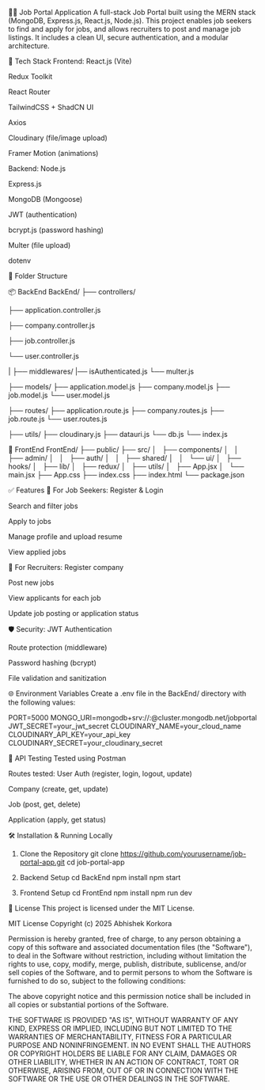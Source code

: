🧑‍💼 Job Portal Application
A full-stack Job Portal built using the MERN stack (MongoDB, Express.js, React.js, Node.js). This project enables job seekers to find and apply for jobs, and allows recruiters to post and manage job listings. It includes a clean UI, secure authentication, and a modular architecture.

🚀 Tech Stack
Frontend:
React.js (Vite)

Redux Toolkit

React Router

TailwindCSS + ShadCN UI

Axios

Cloudinary (file/image upload)

Framer Motion (animations)

Backend:
Node.js

Express.js

MongoDB (Mongoose)

JWT (authentication)

bcrypt.js (password hashing)

Multer (file upload)

dotenv

📁 Folder Structure

📦 BackEnd
BackEnd/
├── controllers/

├── application.controller.js

├── company.controller.js

├── job.controller.js

└── user.controller.js


| ├── middlewares/
|── isAuthenticated.js
└── multer.js


├── models/
├── application.model.js
├── company.model.js
├── job.model.js
└── user.model.js


├── routes/
├── application.route.js
├── company.routes.js
├── job.route.js
└── user.routes.js


├── utils/
├── cloudinary.js
├── datauri.js
└── db.js
└── index.js



🎨 FrontEnd
FrontEnd/
├── public/
├── src/
│   ├── components/
│   │   ├── admin/
│   │   ├── auth/
│   │   ├── shared/
│   │   └── ui/
│   ├── hooks/
│   ├── lib/
│   ├── redux/
│   ├── utils/
│   ├── App.jsx
│   └── main.jsx
├── App.css
├── index.css
├── index.html
└── package.json

✅ Features
👤 For Job Seekers:
Register & Login

Search and filter jobs

Apply to jobs

Manage profile and upload resume

View applied jobs

🏢 For Recruiters:
Register company

Post new jobs

View applicants for each job

Update job posting or application status

🛡️ Security:
JWT Authentication

Route protection (middleware)

Password hashing (bcrypt)

File validation and sanitization

🌐 Environment Variables
Create a .env file in the BackEnd/ directory with the following values:

PORT=5000
MONGO_URI=mongodb+srv://<user>:<pass>@cluster.mongodb.net/jobportal
JWT_SECRET=your_jwt_secret
CLOUDINARY_NAME=your_cloud_name
CLOUDINARY_API_KEY=your_api_key
CLOUDINARY_SECRET=your_cloudinary_secret

🧪 API Testing
Tested using Postman

Routes tested:
User Auth (register, login, logout, update)

Company (create, get, update)

Job (post, get, delete)

Application (apply, get status)

🛠️ Installation & Running Locally
1. Clone the Repository
git clone https://github.com/yourusername/job-portal-app.git
cd job-portal-app

2. Backend Setup
cd BackEnd
npm install
npm start

3. Frontend Setup
cd FrontEnd
npm install
npm run dev

📄 License
This project is licensed under the MIT License.

MIT License
Copyright (c) 2025 Abhishek Korkora

Permission is hereby granted, free of charge, to any person obtaining a copy
of this software and associated documentation files (the "Software"), to deal
in the Software without restriction, including without limitation the rights
to use, copy, modify, merge, publish, distribute, sublicense, and/or sell
copies of the Software, and to permit persons to whom the Software is
furnished to do so, subject to the following conditions:

The above copyright notice and this permission notice shall be included in all
copies or substantial portions of the Software.

THE SOFTWARE IS PROVIDED "AS IS", WITHOUT WARRANTY OF ANY KIND, EXPRESS OR
IMPLIED, INCLUDING BUT NOT LIMITED TO THE WARRANTIES OF MERCHANTABILITY,
FITNESS FOR A PARTICULAR PURPOSE AND NONINFRINGEMENT. IN NO EVENT SHALL THE
AUTHORS OR COPYRIGHT HOLDERS BE LIABLE FOR ANY CLAIM, DAMAGES OR OTHER
LIABILITY, WHETHER IN AN ACTION OF CONTRACT, TORT OR OTHERWISE, ARISING FROM,
OUT OF OR IN CONNECTION WITH THE SOFTWARE OR THE USE OR OTHER DEALINGS IN THE
SOFTWARE.
